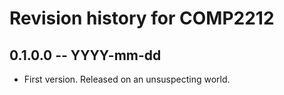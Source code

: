 # Revision history for COMP2212

## 0.1.0.0 -- YYYY-mm-dd

* First version. Released on an unsuspecting world.

